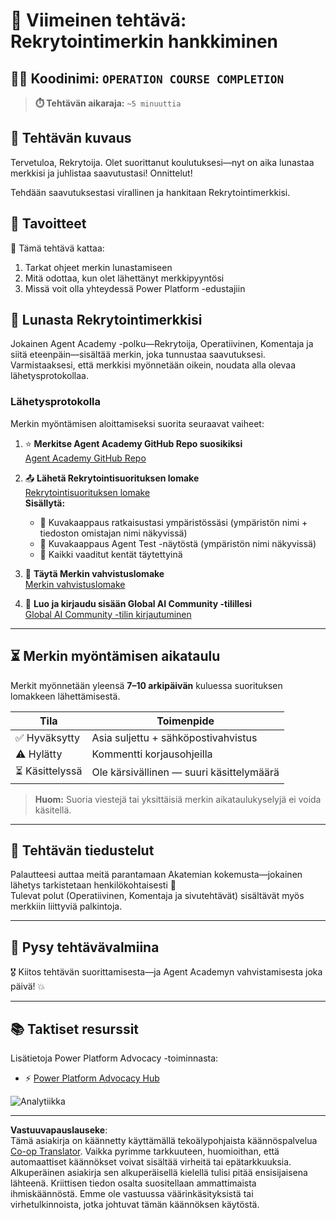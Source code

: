 <!--
CO_OP_TRANSLATOR_METADATA:
{
  "original_hash": "c309da91b8c84aad1ab6e8bbf25674df",
  "translation_date": "2025-10-17T01:27:10+00:00",
  "source_file": "docs/recruit/course-completion-badges-recruit/README.md",
  "language_code": "fi"
}
-->
# 🚨 Viimeinen tehtävä: Rekrytointimerkin hankkiminen

## 🕵️‍♂️ Koodinimi: `OPERATION COURSE COMPLETION`

> **⏱️ Tehtävän aikaraja:** `~5 minuuttia`  

## 🎯 Tehtävän kuvaus

Tervetuloa, Rekrytoija. Olet suorittanut koulutuksesi—nyt on aika lunastaa merkkisi ja juhlistaa saavutustasi! Onnittelut!  

Tehdään saavutuksestasi virallinen ja hankitaan Rekrytointimerkkisi.

## 🔎 Tavoitteet

📖 Tämä tehtävä kattaa:

1. Tarkat ohjeet merkin lunastamiseen
1. Mitä odottaa, kun olet lähettänyt merkkipyyntösi
1. Missä voit olla yhteydessä Power Platform -edustajiin

## 🏅 Lunasta Rekrytointimerkkisi

Jokainen Agent Academy -polku—Rekrytoija, Operatiivinen, Komentaja ja siitä eteenpäin—sisältää merkin, joka tunnustaa saavutuksesi. Varmistaaksesi, että merkkisi myönnetään oikein, noudata alla olevaa lähetysprotokollaa.

### Lähetysprotokolla

Merkin myöntämisen aloittamiseksi suorita seuraavat vaiheet:

1. ⭐ **Merkitse Agent Academy GitHub Repo suosikiksi**  
   [Agent Academy GitHub Repo](https://github.com/microsoft/agent-academy)

1. 📤 **Lähetä Rekrytointisuorituksen lomake**  
   [Rekrytointisuorituksen lomake](https://aka.ms/agent-academy-recruit/badge)  
   **Sisällytä:**
      * 📸 Kuvakaappaus ratkaisustasi ympäristössäsi (ympäristön nimi + tiedoston omistajan nimi näkyvissä)
      * 📸 Kuvakaappaus Agent Test -näytöstä (ympäristön nimi näkyvissä)
      * 📝 Kaikki vaaditut kentät täytettyinä

1. 🧾 **Täytä Merkin vahvistuslomake**  
   [Merkin vahvistuslomake](https://aka.ms/agent-academy-recruit/form)

1. 🔐 **Luo ja kirjaudu sisään Global AI Community -tilillesi**  
   [Global AI Community -tilin kirjautuminen](https://globalai.community/auth/login)

---

## ⏳ Merkin myöntämisen aikataulu

Merkit myönnetään yleensä **7–10 arkipäivän** kuluessa suorituksen lomakkeen lähettämisestä.

| Tila              | Toimenpide                              |
|-------------------|-----------------------------------------|
| ✅ Hyväksytty      | Asia suljettu + sähköpostivahvistus     |
| ⚠️ Hylätty         | Kommentti korjausohjeilla              |
| ⏳ Käsittelyssä    | Ole kärsivällinen — suuri käsittelymäärä |

> **Huom:** Suoria viestejä tai yksittäisiä merkin aikataulukyselyjä ei voida käsitellä.

---

## 🧠 Tehtävän tiedustelut

Palautteesi auttaa meitä parantamaan Akatemian kokemusta—jokainen lähetys tarkistetaan henkilökohtaisesti 💖  
Tulevat polut (Operatiivinen, Komentaja ja sivutehtävät) sisältävät myös merkkiin liittyviä palkintoja.

---

## 📡 Pysy tehtävävalmiina

🎖 Kiitos tehtävän suorittamisesta—ja Agent Academyn vahvistamisesta joka päivä! 💥

---

## 📚 Taktiset resurssit

Lisätietoja Power Platform Advocacy -toiminnasta:

* ⚡ [Power Platform Advocacy Hub](https://aka.ms/power-advocates)

<!-- markdownlint-disable-next-line MD033 -->
<img src="https://m365-visitor-stats.azurewebsites.net/agent-academy/recruit/final-mission" alt="Analytiikka" />

---

**Vastuuvapauslauseke**:  
Tämä asiakirja on käännetty käyttämällä tekoälypohjaista käännöspalvelua [Co-op Translator](https://github.com/Azure/co-op-translator). Vaikka pyrimme tarkkuuteen, huomioithan, että automaattiset käännökset voivat sisältää virheitä tai epätarkkuuksia. Alkuperäinen asiakirja sen alkuperäisellä kielellä tulisi pitää ensisijaisena lähteenä. Kriittisen tiedon osalta suositellaan ammattimaista ihmiskäännöstä. Emme ole vastuussa väärinkäsityksistä tai virhetulkinnoista, jotka johtuvat tämän käännöksen käytöstä.